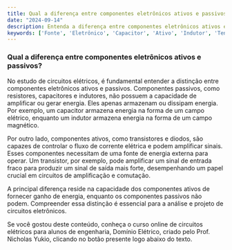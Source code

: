 ```yaml
---
title: Qual a diferença entre componentes eletrônicos ativos e passivos?
date: "2024-09-14"
description: Entenda a diferença entre componentes eletrônicos ativos e passivos no contexto de circuitos elétricos.
keywords: ['Fonte', 'Eletrônico', 'Capacitor', 'Ativo', 'Indutor', 'Tensão', 'Diodo']
---
```


### Qual a diferença entre componentes eletrônicos ativos e passivos?

No estudo de circuitos elétricos, é fundamental entender a distinção entre componentes eletrônicos ativos e passivos. Componentes passivos, como resistores, capacitores e indutores, não possuem a capacidade de amplificar ou gerar energia. Eles apenas armazenam ou dissipam energia. Por exemplo, um capacitor armazena energia na forma de um campo elétrico, enquanto um indutor armazena energia na forma de um campo magnético.

Por outro lado, componentes ativos, como transistores e diodos, são capazes de controlar o fluxo de corrente elétrica e podem amplificar sinais. Esses componentes necessitam de uma fonte de energia externa para operar. Um transistor, por exemplo, pode amplificar um sinal de entrada fraco para produzir um sinal de saída mais forte, desempenhando um papel crucial em circuitos de amplificação e comutação.

A principal diferença reside na capacidade dos componentes ativos de fornecer ganho de energia, enquanto os componentes passivos não podem. Compreender essa distinção é essencial para a análise e projeto de circuitos eletrônicos.

Se você gostou deste conteúdo, conheça o curso online de circuitos elétricos para alunos de engenharia, Domínio Elétrico, criado pelo Prof. Nicholas Yukio, clicando no botão presente logo abaixo do texto.